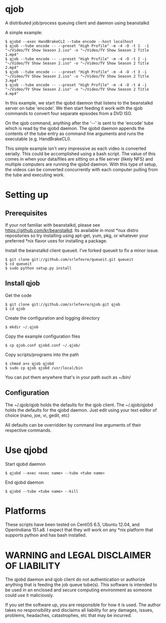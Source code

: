 qjob
====

A distributed job/process queuing client and daemon using beanstalkd

A simple example:

```
$ qjobd --exec HandBrakeCLI --tube encode --host localhost
$ qjob --tube encode -- --preset "High Profile" -m -4 -O -t 1  -1 "~/Video/TV Show Season 2.iso" -o "~/Video/TV Show Season 2 Title 1.mp4"
$ qjob --tube encode -- --preset "High Profile" -m -4 -O -t 2 -i "~/Video/TV Show Season 2.iso" -o "~/Video/TV Show Season 2 Title 2.mp4"
$ qjob --tube encode -- --preset "High Profile" -m -4 -O -t 3 -i "~/Video/TV Show Season 2.iso" -o "~/Video/TV Show Season 2 Title 3.mp4"
$ qjob --tube encode -- --preset "High Profile" -m -4 -O -t 4 -i "~/Video/TV Show Season 2.iso" -o "~/Video/TV Show Season 2 Title 4.mp4"
```

In this example, we start the qjobd daemon that listens to the beanstalkd server on tube 'encode'.  We then start feeding it work with 
the qjob commands to convert four separate episodes from a DVD ISO.  

On the qjob command, anything after the '--' is sent to the 'encode' tube which is read by the qjobd daemon.  The 
qjobd daemon appends the contents of the tube entry as command line arguments and runs the executable (e.g. HandBrakeCLI).

This simple example isn't very impressive as each video is converted serially.  This could be accomplished 
using a bash script.
The value of this comes in when your data/files are sitting on a file server (likely NFS) and 
multiple computers are running the qjobd daemon.  With this type of setup, the videos 
can be converted concurrently with each computer pulling from the tube and executing work.


Setting up
==========
Prerequisites
-------------
If your not familiar with beanstalkd, please see https://github.com/kr/beanstalkd.  Its available in most *nux distro repositories so 
try installing using apt-get, yum, pkg, or whatever your preferred *nix flavor uses for installing a package.

Install the beanstalkd client queueit.  I've forked queueit to fix a minor issue.

```
$ git clone git://github.com/srlefevre/queueit.git queueit
$ cd queueit
$ sudo python setup.py install
```

Install qjob
------------
Get the code

```
$ git clone git://github.com/srlefevre/qjob.git qjob
$ cd qjob
```

Create the configuration and logging directory

```
$ mkdir ~/.qjob
```

Copy the example configuration files

```
$ cp qjob.conf qjobd.conf ~/.qjob/
```

Copy scripts/programs into the path

```
$ chmod a+x qjob qjobd
$ sudo cp qjob qjobd /usr/local/bin
```
You can put them anywhere that's in your path such as ~/bin/

Configuration
-------------
The ~/.qjob/qjob holds the defaults for the qjob client.
The ~/.qjob/qjobd holds the defaults for the qjobd daemon.
Just edit using your text editor of choice (nano, joe, vi, gedit, etc)

All defaults can be overridden by command line arguments of their respective commands.

Use qjobd
===
Start qjobd daemon
```
$ qjobd --exec <exec name> --tube <tube name>
```

End qjobd daemon
```
$ qjobd --tube <tube name> --kill
```

Platforms
=========
These scripts have been tested on CentOS 6.5, Ubuntu 12.04, and OpenIndiana 151.a8.  I expect that they will
work on any *nix platform that supports python and has bash installed.

WARNING and LEGAL DISCLAIMER OF LIABILITY
=======
The qjobd daemon and qjob client do not authentication or authorize anything that is feeding the job queue
tube(s).  This software is intended to be used in an enclosed and secure computing environment as someone 
could use it maliciously.  

If you set the software up, you are responsible for how it is used.  The author takes no responsibility and disclaims 
all liability for any damages, issues, problems, headaches, catastrophes, etc that may be incurred.  
